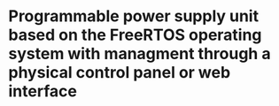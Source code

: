# Programmable power supply unit based on the FreeRTOS operating system with managment through a physical control panel or web interface
